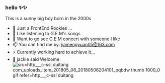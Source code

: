 ### hello ✨✨

This is a sunny big boy born in the 2000s

- 🔭 Just a FrontEnd Rookies ...
- 🎵 Like listening to G.E.M's songs 
- 💎 Want to go see G.E.M concert with someone I like
- 📫 You can find me by: jiamengyuan05@163.com 
- ⚡ Currently working hard to achieve it... 
- 🌱 jackie said Welcome
![src=http___c-ssl duitang com_uploads_item_201805_06_20180506204101_pqbdw thumb 1000_0 gif refer=http___c-ssl duitang](https://github.com/QianYuana/QianYuana/assets/102220953/b569958f-ab41-4bdd-929b-7c2b39c758f0)

